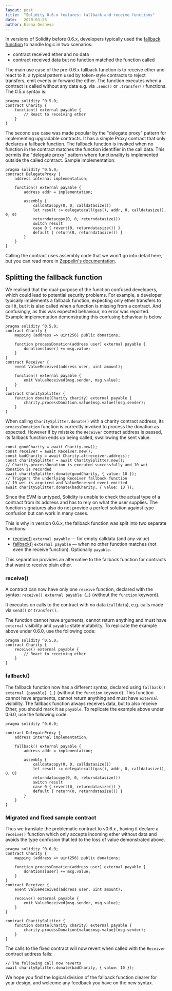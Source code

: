 ```yaml
---
layout: post
title:  "Solidity 0.6.x features: fallback and receive functions"
date:   2020-03-26
author: Elena Gesheva
---
```


In versions of Solidity before 0.6.x, developers typically used the [fallback function](https://solidity.readthedocs.io/en/v0.5.15/contracts.html#fallback-function) to handle logic in two scenarios:

 - contract received ether and no data
 - contract received data but no function matched the function called

The main use case of the pre-0.6.x fallback function is to receive ether and react
to it, a typical pattern used by token-style contracts to reject transfers, emit
events or forward the ether. The function executes when a contract is called
without any data e.g. via `.send()` or `.transfer()` functions. The 0.5.x
syntax is:

    pragma solidity ^0.5.0;
    contract Charity {
        function() external payable {
            // React to receiving ether
        }
    }

The second use case was made popular by the "delegate proxy" pattern
for implementing upgradable contracts. It has a simple Proxy contract that
only declares a fallback function. The fallback function is invoked when no
function in the contract matches the function identifier in the call data.
This permits the "delegate proxy" pattern where functionality is implemented
outside the called contract. Sample implementation:

    pragma solidity ^0.5.0;
    contract DelegateProxy {
        address internal implementation;
        
        function() external payable {
            address addr = implementation;
        
            assembly {
                calldatacopy(0, 0, calldatasize())
                let result := delegatecall(gas(), addr, 0, calldatasize(), 0, 0)
                returndatacopy(0, 0, returndatasize())
                switch result
                case 0 { revert(0, returndatasize()) }
                default { return(0, returndatasize()) }
            }
        }
    }

Calling the contract uses assembly code that we won't go into detail here,
but you can read more in [Zeppelin's documentation](https://docs.openzeppelin.com/upgrades/2.6/proxies).

## Splitting the fallback function

We realised that the dual-purpose of the function confused developers, which
could lead to potential security problems. For example, a developer typically implements a fallback function, expecting only ether transfers to call it, but
it is also called when a function is missing from a contract. And confusingly,
as this was expected behaviour, no error was reported. Example implementation
demonstrating this confusing behaviour is below.

    pragma solidity ^0.5.0;
    contract Charity {
        mapping (address => uint256) public donations;
    
        function processDonation(address user) external payable {
            donations[user] += msg.value;
        }
    }
    contract Receiver {
        event ValueReceived(address user, uint amount);
    
        function() external payable {
            emit ValueReceived(msg.sender, msg.value);
        }
    }
    contract CharitySplitter {
        function donate(Charity charity) external payable {
            charity.processDonation.value(msg.value)(msg.sender);
        }
    }

When calling `CharitySplitter.donate()` with a charity contract address,
its `processDonation` function is correctly invoked to process the donation
as expected. However if by mistake the `Receiver` contract address is passed,
its fallback function ends up being called, swallowing the sent value.

    const goodCharity = await Charity.new();
    const receiver = await Receiver.new();
    const badCharity = await Charity.at(receiver.address);
    const charitySplitter = await CharitySplitter.new();
    // Charity.processDonation is executed successfully and 10 wei donation is recorded
    await charitySplitter.donate(goodCharity, { value: 10 });
    // Triggers the underlying Receiver fallback function
    // 10 wei is acquired and ValueReceived event emitted 
    await charitySplitter.donate(badCharity, { value: 10 });

Since the EVM is untyped, Solidity is unable to check the actual type of a
contract from its address and has to rely on what the user supplies. The
function signatures also do not provide a perfect solution against type
confusion but can work in many cases.

This is why in version 0.6.x, the fallback function was split into two
separate functions:

 - [receive()](https://solidity.readthedocs.io/en/latest/contracts.html#receive-ether-function) `external payable` — for empty calldata (and any value)
 - [fallback()](https://solidity.readthedocs.io/en/latest/contracts.html#fallback-function) `external payable` — when no other function matches (not even the receive function). Optionally `payable`.

This separation provides an alternative to the fallback function for
contracts that want to receive plain ether.

### receive()

A contract can now have only one `receive` function, declared with the syntax:
`receive() external payable {…}` (without the `function` keyword).

It executes on calls to the contract with no data (`calldata`), e.g. calls made
via `send()` or `transfer()`.

The function cannot have arguments, cannot return anything and must have
`external` visibility and `payable` state mutability. To replicate the example
above under 0.6.0, use the following code:

    pragma solidity ^0.5.0;
    contract Charity {
        receive() external payable {
            // React to receiving ether
        }
    }

### fallback()

The fallback function now has a different syntax, declared using
`fallback() external [payable] {…}` (without the `function` keyword). This
function cannot have arguments, cannot return anything and must have
`external` visibility. The fallback function always receives data, but to
also receive Ether, you should mark it as `payable`. To replicate the example
above under 0.6.0, use the following code:

    pragma solidity ^0.6.0;

    contract DelegateProxy {
        address internal implementation;
        
        fallback() external payable {
            address addr = implementation;
        
            assembly {
                calldatacopy(0, 0, calldatasize())
                let result := delegatecall(gas(), addr, 0, calldatasize(), 0, 0)
                returndatacopy(0, 0, returndatasize())
                switch result
                case 0 { revert(0, returndatasize()) }
                default { return(0, returndatasize()) }
            }
        }
    }

### Migrated and fixed sample contract

Thus we translate the problematic contract to v0.6.x , having it declare a
`receive()` function which only accepts incoming ether without data and
avoids the type confusion that led to the loss of value demonstrated above.

    pragma solidity ^0.6.0;
    contract Charity {
        mapping (address => uint256) public donations;
        
        function processDonation(address user) external payable {
            donations[user] += msg.value;
        }
    }
    contract Receiver {
        event ValueReceived(address user, uint amount);
        
        receive() external payable {
            emit ValueReceived(msg.sender, msg.value);
        }
    }

    contract CharitySplitter {
        function donate(Charity charity) external payable {
            charity.processDonation{value:msg.value}(msg.sender);
        }
    }

The calls to the fixed contract will now revert when called with the `Receiver` contract address fails:

    // The following call now reverts
    await charitySplitter.donate(badCharity, { value: 10 });

We hope you find the logical division of the fallback function clearer for your design, and welcome any feedback you have on the new syntax.
